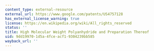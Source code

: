 ```yaml
---
content_type: external-resource
external_url: https://www.google.com/patents/US4757128
has_external_license_warning: true
license: https://en.wikipedia.org/wiki/All_rights_reserved
status: ''
title: High Molecular Weight Polyanhydride and Preparation Thereof
uid: 9dd19970-1d5a-4fce-acf1-9304239bb585
wayback_url: ''
---
```

